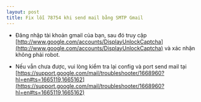 ```yaml
---
layout: post
title: Fix lỗi 78754 khi send mail bằng SMTP Gmail
---
```

- Đăng nhập tài khoản gmail của bạn, sau đó truy cập [http://www.google.com/accounts/DisplayUnlockCaptcha](http://www.google.com/accounts/DisplayUnlockCaptcha) và xác nhận không phải robot.

- Nếu vẫn chưa được, vui lòng kiểm tra lại config và port send mail tại [https://support.google.com/mail/troubleshooter/1668960?hl=en#ts=1665119,1665162](https://support.google.com/mail/troubleshooter/1668960?hl=en#ts=1665119,1665162)